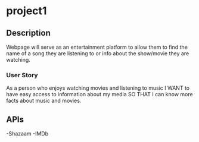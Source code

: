 # project1

## Description
Webpage will serve as an entertainment platform to allow them to find the name of a song they are listening to or info about the show/movie they are watching.

### User Story
As a person who enjoys watching movies and listening to music
I WANT to have easy access to information about my media
SO THAT I can know more facts about music and movies.

## APIs
-Shazaam
-IMDb

